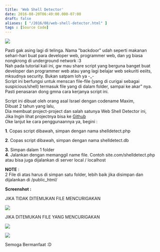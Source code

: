 ```yaml
---
title: 'Web Shell Detector'
date: 2016-08-20T06:49:00.000-07:00
draft: false
aliases: [ "/2016/08/web-shell-detector.html" ]
tags : [Source Code]
---
```


[![](https://3.bp.blogspot.com/-9lxmQUz9_3k/V7hXlQro2EI/AAAAAAAABAk/TN3fNVBdZGQpbwyeUZtmHX34PLeUv-kswCLcB/s640/Screenshot_30.png)](https://3.bp.blogspot.com/-9lxmQUz9_3k/V7hXlQro2EI/AAAAAAAABAk/TN3fNVBdZGQpbwyeUZtmHX34PLeUv-kswCLcB/s1600/Screenshot_30.png)

  
Pasti gak asing lagi di telinga. Nama "backdoor" udah seperti makanan sehari-hari buat para developer web, programmer web, dan yg biasa nongkrong di underground network :3  
Nah pada tutorial kali ini, gw mau share script yang berguna banget buat developer dan programmer web atau yang lagi belajar web sekuriti eeiits, mksudnya security. Bukan satpam loh ya -\_-  
Script ini berfungsi untuk menscan file-file (yang di curigai sebagai suspicious/shell) termasuk file yang di dalam folder, sampai ke akar" nya.  
Pasti penasaran dong gmna cara kerjanya script ini.  
  
Script ini dibuat oleh orang asal Israel dengan codename Maxim,  
Dibuat 2 tahun yang lalu,  
Dia membuat project-project dan salah satunya Web Shell Detector ini,  
Jika Ingin lihat projectnya bisa ke [Github](https://github.com/emposha/)  
Oke lanjut ke cara penggunaannya ya, begini :  
  
**1**. Copas script dibawah, simpan dengan nama shelldetect.php  
  
  
**2**. Copas script dibawah, simpan dengan nama shelldetect.db  
  
  
**3\.** Simpan dalam 1 folder  
**4**. Jalankan dengan memanggil name file. Contoh site.com/shelldetect.php atau bisa juga dijalankan di server local / localhost  
  
**NOTE** :  
2 File di atas harus di simpan satu folder, lebih baik jika disimpan dan dijalankan di /public\_html/  
  
**Screenshot :**  
  

JIKA TIDAK DITEMUKAN FILE MENCURIGAKAN

[![](https://3.bp.blogspot.com/-oTg4Vmfzvxc/V7hdR2t8kyI/AAAAAAAABA0/LlCvmLD9d1MTIpx5ROdluot2l3rKhA1tACEw/s640/Screenshot_31.png)](https://3.bp.blogspot.com/-oTg4Vmfzvxc/V7hdR2t8kyI/AAAAAAAABA0/LlCvmLD9d1MTIpx5ROdluot2l3rKhA1tACEw/s1600/Screenshot_31.png)

  

JIKA DITEMUKAN FILE YANG MENCURIGAKAN

[![](https://3.bp.blogspot.com/-_Rjd1pQFWEY/V7hdR7q0_8I/AAAAAAAABA4/ggZRMHAHgzQgnZBm1tkllHeKgola6zbPwCEw/s640/Screenshot_33.png)](https://3.bp.blogspot.com/-_Rjd1pQFWEY/V7hdR7q0_8I/AAAAAAAABA4/ggZRMHAHgzQgnZBm1tkllHeKgola6zbPwCEw/s1600/Screenshot_33.png)

[![](https://1.bp.blogspot.com/--voPDo0aDx0/V7hdR5LklrI/AAAAAAAABA8/rugfJ1zJrSceLKxtVLWBB3JfjPyoA_hXACEw/s640/Screenshot_34.png)](https://1.bp.blogspot.com/--voPDo0aDx0/V7hdR5LklrI/AAAAAAAABA8/rugfJ1zJrSceLKxtVLWBB3JfjPyoA_hXACEw/s1600/Screenshot_34.png)

  

Semoga Bermanfaat :D